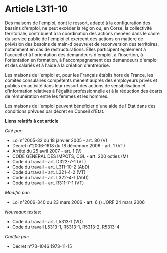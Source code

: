 # Article L311-10

Des maisons de l'emploi, dont le ressort, adapté à la configuration des bassins d'emploi, ne peut excéder la région ou, en
Corse, la collectivité territoriale, contribuent à la coordination des actions menées dans le cadre du service public de
l'emploi et exercent des actions en matière de prévision des besoins de main-d'oeuvre et de reconversion des territoires,
notamment en cas de restructurations. Elles participent également à l'accueil et à l'orientation des demandeurs d'emploi, à
l'insertion, à l'orientation en formation, à l'accompagnement des demandeurs d'emploi et des salariés et à l'aide à la
création d'entreprise.

Les maisons de l'emploi et, pour les Français établis hors de France, les comités consulaires compétents mènent auprès des
employeurs privés et publics en activité dans leur ressort des actions de sensibilisation et d'information relatives à
l'égalité professionnelle et à la réduction des écarts de rémunération entre les femmes et les hommes.

Les maisons de l'emploi peuvent bénéficier d'une aide de l'Etat dans des conditions prévues par décret en Conseil d'Etat.

**Liens relatifs à cet article**

_Cité par_:

  - Loi n°2005-32 du 18 janvier 2005 - art. 80 (V)
  - Décret n°2006-1618 du 18 décembre 2006 - art. 1 (VT)
  - Arrêté du 25 avril 2007 - art. 1 (V)
  - CODE GENERAL DES IMPOTS, CGI. - art. 200 octies (M)
  - Code du travail - art. D322-7-1 (VT)
  - Code du travail - art. L311-10-2 (AbD)
  - Code du travail - art. L321-4-2 (VT)
  - Code du travail - art. L322-4-1 (AbD)
  - Code du travail - art. R311-7-1 (VT)

_Modifié par_:

  - Loi n°2006-340 du 23 mars 2006 - art. 6 () JORF 24 mars 2006

_Nouveaux textes_:

  - Code du travail - art. L5313-1 (VD)
  - Code du travail L5313-1, R5313-1, R5313-2, R5313-4

_Codifié par_:

  - Décret n°73-1046 1973-11-15

